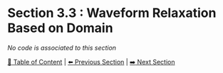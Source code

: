 # Section 3.3 : Waveform Relaxation Based on Domain

_No code is associated to this section_

[:book: Table of Content](../../README.md) | [:arrow_left: Previous Section](../sec3.2/README.md) | [:arrow_right: Next Section](../sec3.4/README.md)